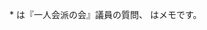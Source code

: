 <p class="toc-note">* <i class="fa fa-star" aria-hidden="true"></i> は『一人会派の会』議員の質問、<i class="fa fa-exclamation-circle" aria-hidden="true"></i> はメモです。</p>
